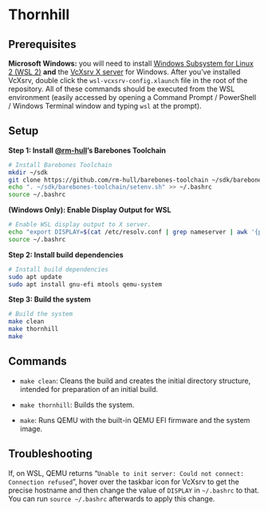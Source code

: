 # Thornhill



## Prerequisites

**Microsoft Windows:** you will need to install [Windows Subsystem for Linux 2 (WSL 2)](https://docs.microsoft.com/en-us/windows/wsl/install-win10) **and** the [VcXsrv X server](https://sourceforge.net/projects/vcxsrv/files/latest/download) for Windows. After you’ve installed VcXsrv, double click the `wsl-vcxsrv-config.xlaunch` file in the root of the repository. All of these commands should be executed from the WSL environment (easily accessed by opening a Command Prompt / PowerShell / Windows Terminal window and typing `wsl` at the prompt).



## Setup

**Step 1: Install [@rm-hull](https://github.com/rm-hull)’s Barebones Toolchain**

```bash
# Install Barebones Toolchain
mkdir ~/sdk
git clone https://github.com/rm-hull/barebones-toolchain ~/sdk/barebones-toolchain
echo ". ~/sdk/barebones-toolchain/setenv.sh" >> ~/.bashrc
source ~/.bashrc
```

**(Windows Only): Enable Display Output for WSL**

```bash
# Enable WSL display output to X server.
echo "export DISPLAY=$(cat /etc/resolv.conf | grep nameserver | awk '{print $2; exit;}'):0.0" >> ~/.bashrc
source ~/.bashrc
```

**Step 2: Install build dependencies**

```bash
# Install build dependencies
sudo apt update
sudo apt install gnu-efi mtools qemu-system
```

**Step 3: Build the system**

```bash
# Build the system
make clean
make thornhill
make
```



## Commands

- `make clean`: Cleans the build and creates the initial directory structure, intended for preparation of an initial build.

- `make thornhill`: Builds the system.

- `make`: Runs QEMU with the built-in QEMU EFI firmware and the system image.



## Troubleshooting

If, on WSL, QEMU returns “`Unable to init server: Could not connect: Connection refused`”, hover over the taskbar icon for VcXsrv to get the precise hostname and then change the value of `DISPLAY` in `~/.bashrc` to that. You can run `source ~/.bashrc` afterwards to apply this change.